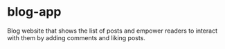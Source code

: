 # blog-app
Blog website that shows the list of posts and empower readers to interact with them by adding comments and liking posts.
